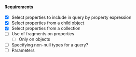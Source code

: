 #### Requirements
* [x] Select properties to include in query by property expression
* [x] Select properties from a child object
* [x] Select properties from a collection
* [ ] Use of fragments on properties
    * [ ] Only on objects
* [ ] Specifying non-null types for a query?
* [ ] Parameters
